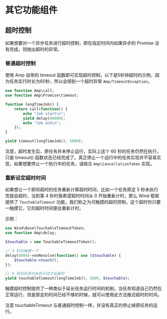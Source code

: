 # 其它功能组件

## 超时控制

如果想要对一个异步任务进行超时控制，即在指定时间内如果异步的 Promise 没有完成，则抛出超时的异常。

### 普通超时控制

使用 Amp 自带的 timeout 函数即可实现超时控制。以下是5秒钟超时的示例，因为任务实行时长为60秒，所以会得到一个超时异常 `Amp/TimeoutException`。

```php
use function Amp\call;
use function Amp\Promise\timeout;

function longTimeJob() {
    return call(function() {
        echo "Job start\n";
        yield delay(60000);
        echo "Job end\n";
    });
}

yield timeout(longTimeJob(), 5000);
```

注意，超时发生后，原任务并未停止运行，实际上这个 60 秒的任务仍然在执行，只是 timeout() 函数状态已经完成了。真正停止一个运行中的任务实现并不容易实现，如果想要停止一个执行中的任务，请结合 `Amp\CancellationToken` 实现。

### 重新设定超时时间

如果想让一个即将超时的任务重新计算超时时间，比如一个任务原定 5 秒未执行完就会超时，当到第 4 秒时我希望超时时间从 0 开始重新计时，那么 Wind 框架提供了 `TouchableTimeout` 功能，我们称之为可触摸的超时控制，这个超时你只要一触摸它，它的超时时间便会重新计时。

示例：

```php
use Wind\Base\TouchableTimeoutToken;
use function Amp\delay;

$touchable = new TouchableTimeoutToken();

// 4 秒后触摸一下
delay(4000)->onResolve(function() use ($touchable) {
    $touchable->touch();
});

// 9 秒后任务仍未执行完才会超时
yield touchableTimeout(longTimeJob(), 5000, $touchable);
```

触摸超时控制提供了一种类似于延长任务运行时间的机制，当任务知道自己仍然在正常运行，但是原定的时间已经不够的时候，就可以使用此方法推迟超时的时间。

注意 touchableTimeout 与普通超时控制一样，并没有真正的停止掉原任务的运行。
